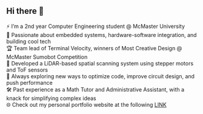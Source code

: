 ## Hi there 👋

⚡ I’m a 2nd year Computer Engineering student @ McMaster University<br />
🤖 Passionate about embedded systems, hardware-software integration, and building cool tech<br />
🏆 Team lead of Terminal Velocity, winners of Most Creative Design @ McMaster Sumobot Competition<br />
📡 Developed a LiDAR-based spatial scanning system using stepper motors and ToF sensors<br />
🧠 Always exploring new ways to optimize code, improve circuit design, and push performance<br />
🛠️ Past experience as a Math Tutor and Administrative Assistant, with a knack for simplifying complex ideas<br />
🌐 Check out my personal portfolio website at the following [LINK](https://manandua17.github.io)<br />
